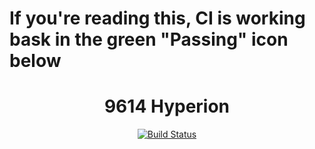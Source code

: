 # If you're reading this, CI is working bask in the green "Passing" icon below

<h1 align="center">9614 Hyperion</h2>
<p align="center">
<a href="https://travis-ci.com/Alpheron/HyperionFTC"><img alt="Build Status" src="https://travis-ci.com/Alpheron/HyperionFTC.svg?token=mfjmzBAuLfxQsS9xKwRc&branch=master"></a>
